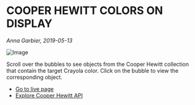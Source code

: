 # COOPER HEWITT COLORS ON DISPLAY

*Anna Garbier, 2019-05-13*

![Image](https://annagarbier.github.io/javascriptsp19/final/cooperHewittColors/readme_thumb/img.png)


Scroll over the bubbles to see objects from the Cooper Hewitt collection that contain the target Crayola color. Click on the bubble to view the corresponding object.

* [Go to live page](annagarbier.github.io/javascriptsp19/final)
* [Explore Cooper Hewitt API](https://collection.cooperhewitt.org/api/methods/)
